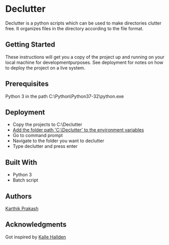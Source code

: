 # Declutter
Declutter is a python scripts which can be used to make directories clutter free. It organizes files in the directory according to the file format.

## Getting Started
These instructions will get you a copy of the project up and running on your local machine for developmentpurposes. See deployment for notes on how to deploy the project on a live system.

## Prerequisites
Python 3 in the path C:\Python\Python37-32\python.exe

## Deployment
* Copy the projects to C:\Declutter
* [Add the folder path 'C:\Declutter' to the environment variables](https://superuser.com/questions/949560/how-do-i-set-system-environment-variables-in-windows-10)
* Go to command prompt
* Navigate to the folder you want to declutter
* Type declutter and press enter

## Built With
* Python 3
* Batch script

## Authors
[Karthik Prakash](https://github.com/thehackermonk)

## Acknowledgments
Got inspired by [Kalle Hallden](https://github.com/KalleHallden)
